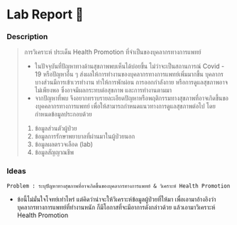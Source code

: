 # Lab Report :dna:
### Description
> การวิเคราะห์ ประเด็น Health Promotion ที่จำเป็นของบุคลากรทางการแพทย์
> + ในปัจจุบันที่ปัญหาทางด้านสุขภาพพบเห็นได้บ่อยขึ้น ไม่ว่าจะเป็นสถานการณ์ Covid - 19 หรือปัญหาอื่น ๆ ส่งผลให้การทำงานของบุคลากรทางการแพทย์เพิ่มมากขึ้น บุคลากรบางส่วนมีการเข้าเวรทำงาน ทำให้การพักผ่อน การออกกำลังกาย หรือการดูแลสุขภาพอาจไม่เพียงพอ ซึ่งอาจมีผลกระทบต่อสุขภาพ และการทำงานตามมา
> + จากปัญหาที่พบ จึงอยากทราบรายละเอียดปัญหาหรือพฤติกรรมทางสุขภาพที่อาจเกิดขึ้นของบุคคลากรทางการแพทย์ เพื่อให้สามารถกำหนดแนวทางการดูแลสุขภาพต่อไป โดยกำหนดข้อมูลประกอบด้วย 
> 1. ข้อมูลส่วนตัวผู้ป่วย
> 2. ข้อมูลการรักษาพยาบาลที่ผ่านมาในผู้ป่วยนอก
> 3. ข้อมูลผลตรวจเลือด (lab)
> 4. ข้อมูลสัญญาณชีพ
### Ideas 
`Problem : ระบุปัญหาทางสุขภาพที่อาจเกิดขึ้นของบุคลากรทางการแพทย์ & วิเคราะห์ Health Promotion`
+ ข้อนี้ไม่มั่นใจโจทย์เท่าไหร่ แต่คิดว่าน่าจะให้วิเคราะห์ข้อมูลผู้ป่วยที่ให้มา เพื่อเอามาอ้างอิงว่า บุคลากรทางการแพทย์ที่ทำงานหนัก ก็มีโอกาสที่จะมีอาการดังกล่าวด้วย แล้วเอามาวิเคราะห์ Health Promotion
